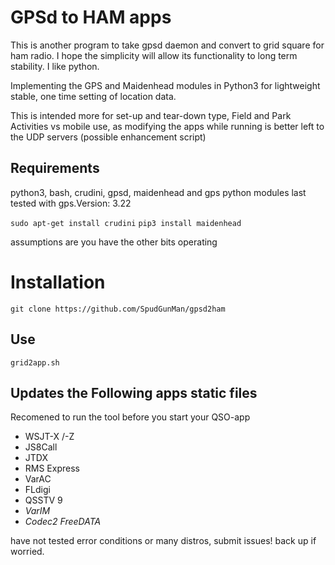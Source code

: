 # GPSd to HAM apps
This is another program to take gpsd daemon and convert to grid square for ham radio. I hope the simplicity will allow its functionality to long term stability. I like python.

Implementing the GPS and Maidenhead modules in Python3 for lightweight stable, one time setting of location data. 

This is intended more for set-up and tear-down type, Field and Park Activities vs mobile use, as modifying the apps while running is better left to the UDP servers (possible enhancement script)

## Requirements
python3, bash, crudini, gpsd, maidenhead and gps python modules last tested with gps.Version: 3.22

`sudo apt-get install crudini`
`pip3 install maidenhead`

assumptions are you have the other bits operating

# Installation

`git clone https://github.com/SpudGunMan/gpsd2ham`

## Use

`grid2app.sh`

## Updates the Following apps static files

Recomened to run the tool before you start your QSO-app

- WSJT-X /-Z
- JS8Call
- JTDX
- RMS Express
- VarAC
- FLdigi
- QSSTV 9
- *VarIM*
- *Codec2 FreeDATA*

have not tested error conditions or many distros, submit issues! back up if worried.

